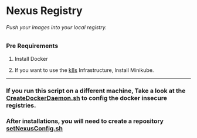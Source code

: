 # Nexus Registry

###### Push your images into your local registry.

### Pre Requirements

1. Install Docker

2. If you want to use the [k8s](./k8s/) Infrastructure, Install Minikube.

---

### If you run this script on a different machine, Take a look at the [CreateDockerDaemon.sh](./03-createDockerDeamon.sh) to config the docker insecure registries.

### After installations, you will need to create a repository [setNexusConfig.sh](./bash/)